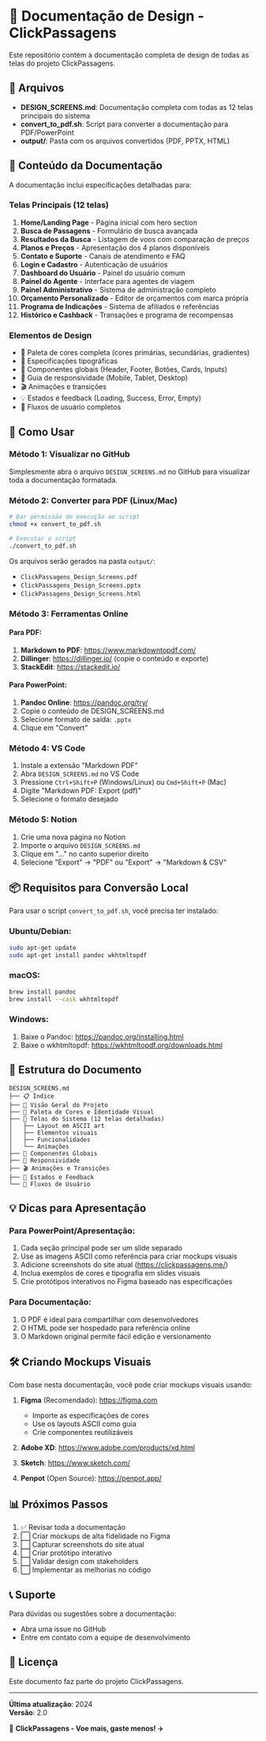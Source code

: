 # 📐 Documentação de Design - ClickPassagens

Este repositório contém a documentação completa de design de todas as telas do projeto ClickPassagens.

## 📁 Arquivos

- **DESIGN_SCREENS.md**: Documentação completa com todas as 12 telas principais do sistema
- **convert_to_pdf.sh**: Script para converter a documentação para PDF/PowerPoint
- **output/**: Pasta com os arquivos convertidos (PDF, PPTX, HTML)

## 🎨 Conteúdo da Documentação

A documentação inclui especificações detalhadas para:

### Telas Principais (12 telas)
1. **Home/Landing Page** - Página inicial com hero section
2. **Busca de Passagens** - Formulário de busca avançada
3. **Resultados da Busca** - Listagem de voos com comparação de preços
4. **Planos e Preços** - Apresentação dos 4 planos disponíveis
5. **Contato e Suporte** - Canais de atendimento e FAQ
6. **Login e Cadastro** - Autenticação de usuários
7. **Dashboard do Usuário** - Painel do usuário comum
8. **Painel do Agente** - Interface para agentes de viagem
9. **Painel Administrativo** - Sistema de administração completo
10. **Orçamento Personalizado** - Editor de orçamentos com marca própria
11. **Programa de Indicações** - Sistema de afiliados e referências
12. **Histórico e Cashback** - Transações e programa de recompensas

### Elementos de Design
- 🎨 Paleta de cores completa (cores primárias, secundárias, gradientes)
- 📝 Especificações tipográficas
- 🧩 Componentes globais (Header, Footer, Botões, Cards, Inputs)
- 📱 Guia de responsividade (Mobile, Tablet, Desktop)
- 🎬 Animações e transições
- 💡 Estados e feedback (Loading, Success, Error, Empty)
- 🔄 Fluxos de usuário completos

## 🚀 Como Usar

### Método 1: Visualizar no GitHub
Simplesmente abra o arquivo `DESIGN_SCREENS.md` no GitHub para visualizar toda a documentação formatada.

### Método 2: Converter para PDF (Linux/Mac)

```bash
# Dar permissão de execução ao script
chmod +x convert_to_pdf.sh

# Executar o script
./convert_to_pdf.sh
```

Os arquivos serão gerados na pasta `output/`:
- `ClickPassagens_Design_Screens.pdf`
- `ClickPassagens_Design_Screens.pptx`
- `ClickPassagens_Design_Screens.html`

### Método 3: Ferramentas Online

#### Para PDF:
1. **Markdown to PDF**: https://www.markdowntopdf.com/
2. **Dillinger**: https://dillinger.io/ (copie o conteúdo e exporte)
3. **StackEdit**: https://stackedit.io/

#### Para PowerPoint:
1. **Pandoc Online**: https://pandoc.org/try/
2. Copie o conteúdo de DESIGN_SCREENS.md
3. Selecione formato de saída: `.pptx`
4. Clique em "Convert"

### Método 4: VS Code

1. Instale a extensão "Markdown PDF"
2. Abra `DESIGN_SCREENS.md` no VS Code
3. Pressione `Ctrl+Shift+P` (Windows/Linux) ou `Cmd+Shift+P` (Mac)
4. Digite "Markdown PDF: Export (pdf)"
5. Selecione o formato desejado

### Método 5: Notion

1. Crie uma nova página no Notion
2. Importe o arquivo `DESIGN_SCREENS.md`
3. Clique em "..." no canto superior direito
4. Selecione "Export" → "PDF" ou "Export" → "Markdown & CSV"

## 📦 Requisitos para Conversão Local

Para usar o script `convert_to_pdf.sh`, você precisa ter instalado:

### Ubuntu/Debian:
```bash
sudo apt-get update
sudo apt-get install pandoc wkhtmltopdf
```

### macOS:
```bash
brew install pandoc
brew install --cask wkhtmltopdf
```

### Windows:
1. Baixe o Pandoc: https://pandoc.org/installing.html
2. Baixe o wkhtmltopdf: https://wkhtmltopdf.org/downloads.html

## 🎯 Estrutura do Documento

```
DESIGN_SCREENS.md
├── 📋 Índice
├── 🎯 Visão Geral do Projeto
├── 🎨 Paleta de Cores e Identidade Visual
├── 📱 Telas do Sistema (12 telas detalhadas)
│   ├── Layout em ASCII art
│   ├── Elementos visuais
│   ├── Funcionalidades
│   └── Animações
├── 🧩 Componentes Globais
├── 📱 Responsividade
├── 🎬 Animações e Transições
├── 🎨 Estados e Feedback
└── 🔄 Fluxos de Usuário
```

## 💡 Dicas para Apresentação

### Para PowerPoint/Apresentação:
1. Cada seção principal pode ser um slide separado
2. Use as imagens ASCII como referência para criar mockups visuais
3. Adicione screenshots do site atual (https://clickpassagens.me/)
4. Inclua exemplos de cores e tipografia em slides visuais
5. Crie protótipos interativos no Figma baseado nas especificações

### Para Documentação:
1. O PDF é ideal para compartilhar com desenvolvedores
2. O HTML pode ser hospedado para referência online
3. O Markdown original permite fácil edição e versionamento

## 🛠️ Criando Mockups Visuais

Com base nesta documentação, você pode criar mockups visuais usando:

1. **Figma** (Recomendado): https://figma.com
   - Importe as especificações de cores
   - Use os layouts ASCII como guia
   - Crie componentes reutilizáveis

2. **Adobe XD**: https://www.adobe.com/products/xd.html

3. **Sketch**: https://www.sketch.com/

4. **Penpot** (Open Source): https://penpot.app/

## 📊 Próximos Passos

1. ✅ Revisar toda a documentação
2. ⬜ Criar mockups de alta fidelidade no Figma
3. ⬜ Capturar screenshots do site atual
4. ⬜ Criar protótipo interativo
5. ⬜ Validar design com stakeholders
6. ⬜ Implementar as melhorias no código

## 📞 Suporte

Para dúvidas ou sugestões sobre a documentação:
- Abra uma issue no GitHub
- Entre em contato com a equipe de desenvolvimento

## 📄 Licença

Este documento faz parte do projeto ClickPassagens.

---

**Última atualização**: 2024  
**Versão**: 2.0

🚀 **ClickPassagens - Voe mais, gaste menos!** ✈️
